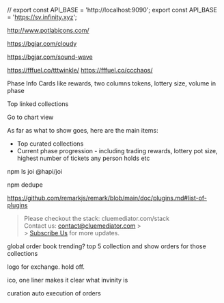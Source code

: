 // export const API_BASE = 'http://localhost:9090';
export const API_BASE = 'https://sv.infinity.xyz';

http://www.potlabicons.com/

<a href="https://www.freepik.com/free-photos-vectors/background" className="text-gray-500">

https://bgjar.com/cloudy

https://bgjar.com/sound-wave

https://fffuel.co/tttwinkle/
https://fffuel.co/ccchaos/

Phase Info
Cards like rewards, two columns
tokens, lottery size, volume in phase

Top linked collections

Go to chart view

As far as what to show goes, here are the main items:

- Top curated collections
- Current phase progression - including trading rewards, lottery pot size, highest number of tickets any person holds etc

npm ls joi @hapi/joi

npm dedupe

https://github.com/remarkjs/remark/blob/main/doc/plugins.md#list-of-plugins

> Please checkout the stack: cluemediator.com/stack
> <br />
> Contact us: contact@cluemediator.com > <br /> > <a href="https://www.cluemediator.com/subscribe">Subscribe Us</a> for
> more updates.
> </Linkify>

global order book
trending?
top 5 collection and show orders for those collections

logo for exchange. hold off.

ico, one liner makes it clear what invinity is

curation auto execution of orders
